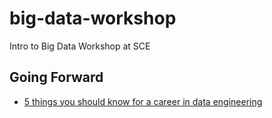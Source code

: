 # big-data-workshop
Intro to Big Data Workshop at SCE

## Going Forward

* [5 things you should know for a career in data engineering](https://www.stitchdata.com/blog/5-things-you-should-know-for-career-in-data-engineering/)

